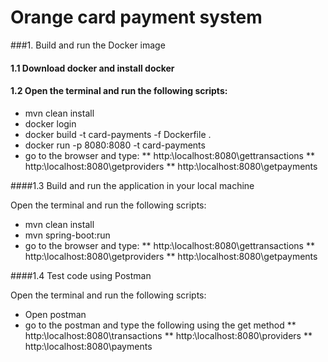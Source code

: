 # Orange card payment system

###1. Build and run the Docker image

#### 1.1 Download docker and install docker

#### 1.2 Open the terminal and run the following scripts:
* mvn clean install
* docker login
* docker build -t card-payments -f Dockerfile .
* docker run -p 8080:8080 -t card-payments
* go to the browser and type:
  ** http:\\localhost:8080\gettransactions
  ** http:\\localhost:8080\getproviders
  ** http:\\localhost:8080\getpayments


####1.3 Build and run the application in your local  machine

Open the terminal and run the following scripts:

* mvn clean install
* mvn spring-boot:run
* go to the browser and type:
  ** http:\\localhost:8080\gettransactions
  ** http:\\localhost:8080\getproviders
  ** http:\\localhost:8080\getpayments

####1.4 Test code using Postman

Open the terminal and run the following scripts:

* Open postman
* go to the postman and type the following using the get method
  ** http:\\localhost:8080\transactions
  ** http:\\localhost:8080\providers
  ** http:\\localhost:8080\payments


